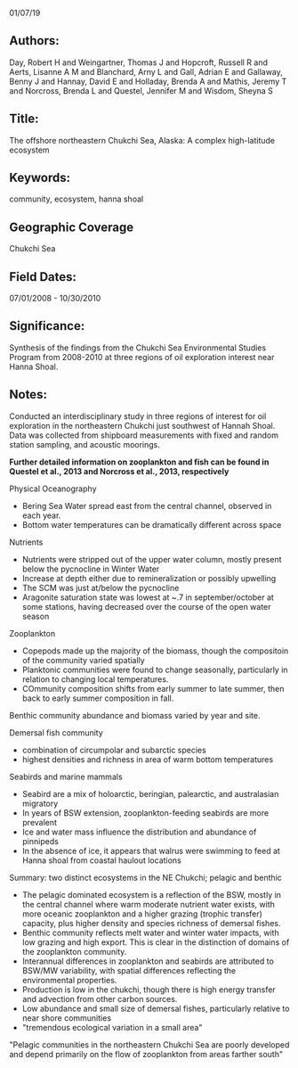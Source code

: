 01/07/19
## Authors:
Day, Robert H and Weingartner, Thomas J and Hopcroft, Russell R and Aerts, Lisanne A M and Blanchard, Arny L and Gall, Adrian E and Gallaway, Benny J and Hannay, David E and Holladay, Brenda A and Mathis, Jeremy T and Norcross, Brenda L and Questel, Jennifer M and Wisdom, Sheyna S
## Title:
The offshore northeastern Chukchi Sea, Alaska: A complex high-latitude ecosystem
## Keywords:
community, ecosystem, hanna shoal
## Geographic Coverage
Chukchi Sea
## Field Dates:
07/01/2008 - 10/30/2010
## Significance:
Synthesis of the findings from the Chukchi Sea Environmental Studies Program from 2008-2010 at three regions of oil exploration interest near Hanna Shoal.

## Notes:
Conducted an interdisciplinary study in three regions of interest for oil exploration in the northeastern Chukchi just southwest of Hannah Shoal.  Data was collected from shipboard measurements with fixed and random station sampling, and acoustic moorings.

**Further detailed information on zooplankton and fish can be found in Questel et al., 2013 and Norcross et al., 2013, respectively**

Physical Oceanography
- Bering Sea Water spread east from the central channel, observed in each year.
- Bottom water temperatures can be dramatically different across space

Nutrients
- Nutrients were stripped out of the upper water column, mostly present below the pycnocline in Winter Water
- Increase at depth either due to remineralization or possibly upwelling
- The SCM was just at/below the pycnocline
- Aragonite saturation state was lowest at ~.7 in september/october at some stations, having decreased over the course of the open water season

Zooplankton
- Copepods made up the majority of the biomass, though the compositoin of the community varied spatially
- Planktonic communities were found to change seasonally, particularly in relation to changing local temperatures.
- COmmunity composition shifts from early summer to late summer, then back to early summer composition in fall.

Benthic community abundance and biomass varied by year and site.

Demersal fish community
- combination of circumpolar and subarctic species
- highest densities and richness in area of warm bottom temperatures

Seabirds and marine mammals
- Seabird are a mix of holoarctic, beringian, palearctic, and australasian migratory
- In years of BSW extension, zooplankton-feeding seabirds are more prevalent
- Ice and water mass influence the distribution and abundance of pinnipeds
- In the absence of ice, it appears that walrus were swimming to feed at Hanna shoal from coastal haulout locations

Summary: two distinct ecosystems in the NE Chukchi; pelagic and benthic
- The pelagic dominated ecosystem is a reflection of the BSW, mostly in the central channel where warm moderate nutrient water exists, with more oceanic zooplankton and a higher grazing (trophic transfer) capacity, plus higher density and species richness of demersal fishes.
- Benthic community reflects melt water and winter water impacts, with low grazing and high export.  This is clear in the distinction of domains of the zooplankton community.
- Interannual differences in zooplankton and seabirds are attributed to BSW/MW variability, with spatial differences reflecting the environmental properties.
- Production is low in the chukchi, though there is high energy transfer and advection from other carbon sources.  
- Low abundance and small size of demersal fishes, particularly relative to near shore communities
- "tremendous ecological variation in a small area"

"Pelagic communities in the northeastern Chukchi Sea are poorly developed and depend primarily on the flow of zooplankton from areas farther south"
